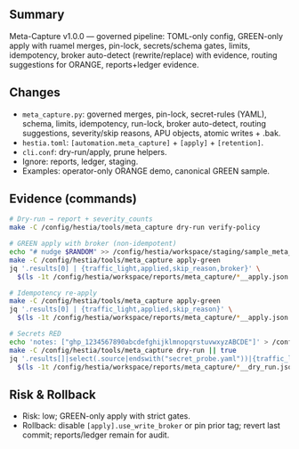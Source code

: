 ## Summary
Meta-Capture v1.0.0 — governed pipeline: TOML-only config, GREEN-only apply with ruamel merges, pin-lock, secrets/schema gates, limits, idempotency, broker auto-detect (rewrite/replace) with evidence, routing suggestions for ORANGE, reports+ledger evidence.

## Changes
- `meta_capture.py`: governed merges, pin-lock, secret-rules (YAML), schema, limits, idempotency, run-lock, broker auto-detect, routing suggestions, severity/skip reasons, APU objects, atomic writes + .bak.
- `hestia.toml`: `[automation.meta_capture]` + `[apply]` + `[retention]`.
- `cli.conf`: dry-run/apply, prune helpers.
- Ignore: reports, ledger, staging.
- Examples: operator-only ORANGE demo, canonical GREEN sample.

## Evidence (commands)
```bash
# Dry-run → report + severity_counts
make -C /config/hestia/tools/meta_capture dry-run verify-policy

# GREEN apply with broker (non-idempotent)
echo "# nudge $RANDOM" >> /config/hestia/workspace/staging/sample_meta_capture_green__tmp.yaml
make -C /config/hestia/tools/meta_capture apply-green
jq '.results[0] | {traffic_light,applied,skip_reason,broker}' \
  $(ls -1t /config/hestia/workspace/reports/meta_capture/*__apply.json | head -1)

# Idempotency re-apply
make -C /config/hestia/tools/meta_capture apply-green
jq '.results[0] | {traffic_light,applied,skip_reason}' \
  $(ls -1t /config/hestia/workspace/reports/meta_capture/*__apply.json | head -1)

# Secrets RED
echo 'notes: ["ghp_1234567890abcdefghijklmnopqrstuvwxyzABCDE"]' > /config/hestia/workspace/staging/secret_probe.yaml
make -C /config/hestia/tools/meta_capture dry-run || true
jq '.results[]|select(.source|endswith("secret_probe.yaml"))|{traffic_light,skip_reason}' \
  $(ls -1t /config/hestia/workspace/reports/meta_capture/*__dry_run.json | head -1)
```

## Risk & Rollback

* Risk: low; GREEN-only apply with strict gates.
* Rollback: disable `[apply].use_write_broker` or pin prior tag; revert last commit; reports/ledger remain for audit.
